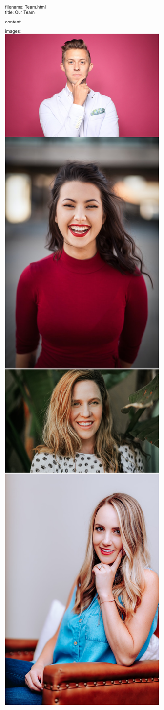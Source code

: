 filename: Team.html  
title: Our Team

content:
<!-- TODO -->

images:
![Doctor Olivier](../images/doctor-olivier.jpg)
![Caroline Harrison](../images/team-caroline.jpg)
![Sara Mireya](../images/team-sara.jpg)
![Rachel Robertson](../images/team-rachel.jpg)